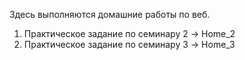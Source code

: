 Здесь выполняются домашние работы по веб.
1. Практическое задание по семинару 2 -> Home_2
2. Практическое задание по семинару 3 -> Home_3

